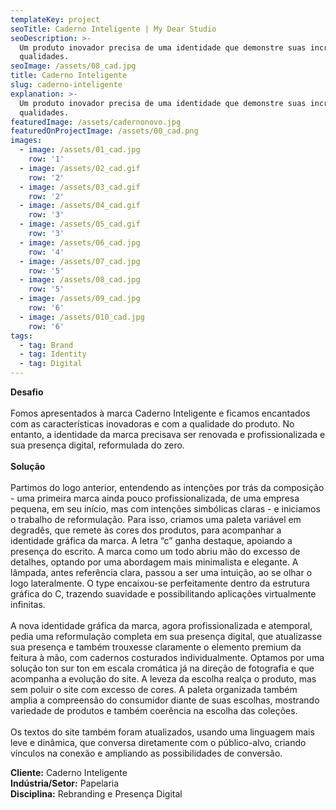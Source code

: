 ```yaml
---
templateKey: project
seoTitle: Caderno Inteligente | My Dear Studio
seoDescription: >-
  Um produto inovador precisa de uma identidade que demonstre suas incríveis
  qualidades.
seoImage: /assets/08_cad.jpg
title: Caderno Inteligente
slug: caderno-inteligente
explanation: >-
  Um produto inovador precisa de uma identidade que demonstre suas incríveis
  qualidades.
featuredImage: /assets/cadernonovo.jpg
featuredOnProjectImage: /assets/00_cad.png
images:
  - image: /assets/01_cad.jpg
    row: '1'
  - image: /assets/02_cad.gif
    row: '2'
  - image: /assets/03_cad.gif
    row: '2'
  - image: /assets/04_cad.gif
    row: '3'
  - image: /assets/05_cad.gif
    row: '3'
  - image: /assets/06_cad.jpg
    row: '4'
  - image: /assets/07_cad.jpg
    row: '5'
  - image: /assets/08_cad.jpg
    row: '5'
  - image: /assets/09_cad.jpg
    row: '6'
  - image: /assets/010_cad.jpg
    row: '6'
tags:
  - tag: Brand
  - tag: Identity
  - tag: Digital
---
```

**Desafio**
<br><br>
Fomos apresentados à marca Caderno Inteligente e ficamos encantados com as características inovadoras e com a qualidade do produto. No entanto, a identidade da marca precisava ser renovada e profissionalizada e sua presença digital, reformulada do zero.
<br><br>
**Solução**
<br><br>
Partimos do logo anterior, entendendo as intenções por trás da composição - uma primeira marca ainda pouco profissionalizada, de uma empresa pequena, em seu início, mas com intenções simbólicas claras - e iniciamos o trabalho de reformulação. Para isso, criamos uma paleta variável em degradês, que remete às cores dos produtos, para acompanhar a identidade gráfica da marca. A letra “c” ganha destaque, apoiando a presença do escrito. A marca como um todo abriu mão do excesso de detalhes, optando por uma abordagem mais minimalista e elegante. A lâmpada, antes referência clara, passou a ser uma intuição, ao se olhar o logo lateralmente. O type encaixou-se perfeitamente dentro da estrutura gráfica do C, trazendo suavidade e possibilitando aplicações virtualmente infinitas.
<br><br>
A nova identidade gráfica da marca, agora profissionalizada e atemporal, pedia uma reformulação completa em sua presença digital, que atualizasse sua presença e também trouxesse claramente o elemento premium da feitura à mão, com cadernos costurados individualmente.  Optamos por uma solução ton sur ton em escala cromática já na direção de fotografia e que acompanha a evolução do site. A leveza da escolha realça o produto, mas sem poluir o site com excesso de cores. A paleta organizada também amplia a compreensão do consumidor diante de suas escolhas, mostrando variedade de produtos e também coerência na escolha das coleções.
<br><br>
Os textos do site também foram atualizados, usando uma linguagem mais leve e dinâmica, que conversa diretamente com o público-alvo, criando vínculos na conexão e ampliando as possibilidades de conversão.

**Cliente:** 
Caderno Inteligente
<br>
**Indústria/Setor:** 
Papelaria
<br>
**Disciplina:** 
Rebranding e Presença Digital
<br><br><br><br>
